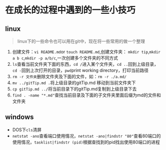 # 在成长的过程中遇到的一些小技巧
## linux
> linux下的一些命令也可以用在git中，现在将一些常用的做一个整理
1. 创建文件：```vi README.md```or ```touch README.md```,创建文件夹： ```mkdir tip```,```mkdir a b c```,```mkdir -p a/b/c```,一次创建多个文件夹的不同方式
2. ```ls```查看当前文件夹下面的东西，```cd /```进入某个文件夹，```cd ..```回到上级目录，```cd -```回到上次打开的目录，```pwd```print working directory，打印当前路径
3. ```rm -r 文件夹```删除文件夹及下面的文件，如：```rm -r ./a.md/```
4. ```mv ../gitTip.md .```将上级目录的gitTip.md 移动到当前文件夹下
5. ```cp gitTip.md ../```将当前目录下的gitTip.md复制到上级目录下去
6. ```find . -name "*.md"```查找当前目录及下面的子文件夹里面后缀为md的文件和文件夹
## windows
+ DOS下```cls```清屏
+ ```netstat -ano```查看端口使用情况，```netstat -ano|findstr "80"```查看80端口的使用情况，```tasklist|findstr (pid)```根据查找到的pid找出使用80端口的进程